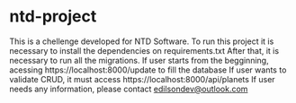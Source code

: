 # ntd-project
This is a chellenge developed for NTD Software.
To run this project it is necessary to install the dependencies on requirements.txt
After that, it is necessary to run all the migrations.
If user starts from the begginning, acessing https://localhost:8000/update to fill the database
If user wants to validate CRUD, it must access https://localhost:8000/api/planets
If user needs any information, please contact edilsondev@outlook.com
